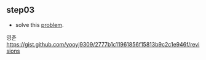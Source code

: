 ## step03

- solve this [problem](https://leetcode.com/problems/merge-intervals/).

 
영준 https://gist.github.com/yooyj9309/2777b1c11961856f15813b9c2c1e946f/revisions
